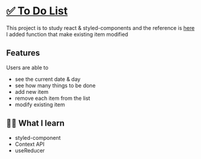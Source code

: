 # [✅ To Do List](https://sery-react-todolist.netlify.app/)

This project is to study react & styled-components and the reference is [here](https://react.vlpt.us/mashup-todolist/) <br />
I added function that make existing item modified

## Features

Users are able to

- see the current date & day
- see how many things to be done
- add new item
- remove each item from the list
- modify existing item

## ✍🏻 What I learn

- styled-component
- Context API
- useReducer
